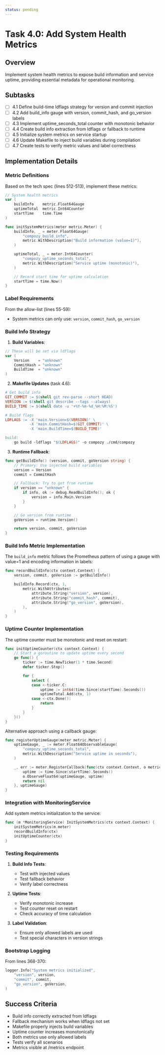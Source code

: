 ```yaml
---
status: pending
---
```


# Task 4.0: Add System Health Metrics

## Overview

Implement system health metrics to expose build information and service uptime, providing essential metadata for operational monitoring.

## Subtasks

- [ ] 4.1 Define build-time ldflags strategy for version and commit injection
- [ ] 4.2 Add build_info gauge with version, commit_hash, and go_version labels
- [ ] 4.3 Implement uptime_seconds_total counter with monotonic behavior
- [ ] 4.4 Create build info extraction from ldflags or fallback to runtime
- [ ] 4.5 Initialize system metrics on service startup
- [ ] 4.6 Update Makefile to inject build variables during compilation
- [ ] 4.7 Create tests to verify metric values and label correctness

## Implementation Details

### Metric Definitions

Based on the tech spec (lines 512-513), implement these metrics:

```go
// System health metrics
var (
    buildInfo    metric.Float64Gauge
    uptimeTotal  metric.Int64Counter
    startTime    time.Time
)

func initSystemMetrics(meter metric.Meter) {
    buildInfo, _ = meter.Float64Gauge(
        "compozy_build_info",
        metric.WithDescription("Build information (value=1)"),
    )

    uptimeTotal, _ = meter.Int64Counter(
        "compozy_uptime_seconds_total",
        metric.WithDescription("Service uptime (monotonic)"),
    )

    // Record start time for uptime calculation
    startTime = time.Now()
}
```

### Label Requirements

From the allow-list (lines 55-59):

- System metrics can only use: `version`, `commit_hash`, `go_version`

### Build Info Strategy

1. **Build Variables**:

```go
// These will be set via ldflags
var (
    Version    = "unknown"
    CommitHash = "unknown"
    BuildTime  = "unknown"
)
```

2. **Makefile Updates** (task 4.6):

```makefile
# Get build info
GIT_COMMIT := $(shell git rev-parse --short HEAD)
VERSION := $(shell git describe --tags --always)
BUILD_TIME := $(shell date -u '+%Y-%m-%d_%H:%M:%S')

# Build flags
LDFLAGS := -X 'main.Version=$(VERSION)' \
           -X 'main.CommitHash=$(GIT_COMMIT)' \
           -X 'main.BuildTime=$(BUILD_TIME)'

build:
    go build -ldflags "$(LDFLAGS)" -o compozy ./cmd/compozy
```

3. **Runtime Fallback**:

```go
func getBuildInfo() (version, commit, goVersion string) {
    // Primary: Use injected build variables
    version = Version
    commit = CommitHash

    // Fallback: Try to get from runtime
    if version == "unknown" {
        if info, ok := debug.ReadBuildInfo(); ok {
            version = info.Main.Version
        }
    }

    // Go version from runtime
    goVersion = runtime.Version()

    return version, commit, goVersion
}
```

### Build Info Metric Implementation

The `build_info` metric follows the Prometheus pattern of using a gauge with value=1 and encoding information in labels:

```go
func recordBuildInfo(ctx context.Context) {
    version, commit, goVersion := getBuildInfo()

    buildInfo.Record(ctx, 1,
        metric.WithAttributes(
            attribute.String("version", version),
            attribute.String("commit_hash", commit),
            attribute.String("go_version", goVersion),
        ),
    )
}
```

### Uptime Counter Implementation

The uptime counter must be monotonic and reset on restart:

```go
func initUptimeCounter(ctx context.Context) {
    // Start a goroutine to update uptime every second
    go func() {
        ticker := time.NewTicker(1 * time.Second)
        defer ticker.Stop()

        for {
            select {
            case <-ticker.C:
                uptime := int64(time.Since(startTime).Seconds())
                uptimeTotal.Add(ctx, 1)
            case <-ctx.Done():
                return
            }
        }
    }()
}
```

Alternative approach using a callback gauge:

```go
func registerUptimeGauge(meter metric.Meter) {
    uptimeGauge, _ := meter.Float64ObservableGauge(
        "compozy_uptime_seconds_total",
        metric.WithDescription("Service uptime in seconds"),
    )

    _, err := meter.RegisterCallback(func(ctx context.Context, o metric.Observer) error {
        uptime := time.Since(startTime).Seconds()
        o.ObserveFloat64(uptimeGauge, uptime)
        return nil
    }, uptimeGauge)
}
```

### Integration with MonitoringService

Add system metrics initialization to the service:

```go
func (m *MonitoringService) InitSystemMetrics(ctx context.Context) {
    initSystemMetrics(m.meter)
    recordBuildInfo(ctx)
    initUptimeCounter(ctx)
}
```

### Testing Requirements

1. **Build Info Tests**:

    - Test with injected values
    - Test fallback behavior
    - Verify label correctness

2. **Uptime Tests**:

    - Verify monotonic increase
    - Test counter reset on restart
    - Check accuracy of time calculation

3. **Label Validation**:
    - Ensure only allowed labels are used
    - Test special characters in version strings

### Bootstrap Logging

From lines 368-370:

```go
logger.Info("System metrics initialized",
    "version", version,
    "commit", commit,
    "go_version", goVersion,
)
```

## Success Criteria

- Build info correctly extracted from ldflags
- Fallback mechanism works when ldflags not set
- Makefile properly injects build variables
- Uptime counter increases monotonically
- Both metrics use only allowed labels
- Tests verify all scenarios
- Metrics visible at /metrics endpoint
